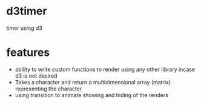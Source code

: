d3timer
=======

timer using d3

features
========
* ability to write custom functions to render using any other library incase d3 is not desired
* Takes a character and return a multidimensional array (matrix) representing the character
* using transition to animate showing and hiding of the renders